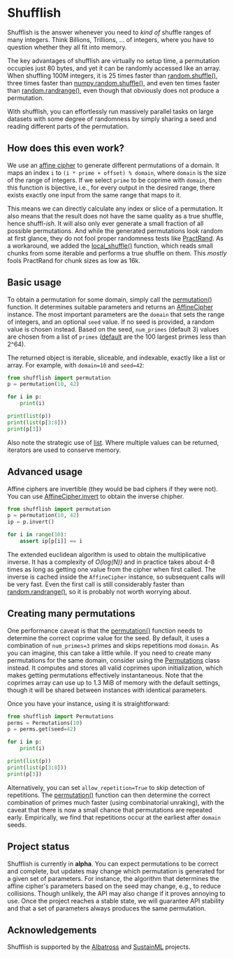 # Shufflish

Shufflish is the answer whenever you need to _kind of_ shuffle ranges of many
integers.
Think Billions, Trillions, ... of integers, where you have to question
whether they all fit into memory.

The key advantages of shufflish are virtually no setup time, a permutation
occupies just 80 bytes, and yet it can be randomly accessed like an array.
When shuffling 100M integers, it is 25 times faster than
[random.shuffle()](https://docs.python.org/3/library/random.html#random.shuffle),
three times faster than
[numpy.random.shuffle()](https://numpy.org/doc/stable/reference/random/generated/numpy.random.shuffle.html#numpy.random.shuffle),
and even ten times faster than
[random.randrange()](https://docs.python.org/3/library/random.html#random.randrange),
even though that obviously does not produce a permutation.

With shufflish, you can effortlessly run massively parallel tasks on large
datasets with some degree of randomness by simply sharing a seed and
reading different parts of the permutation.



## How does this even work?

We use an [affine cipher](https://en.wikipedia.org/wiki/Affine_cipher)
to generate different permutations of a domain.
It maps an index `i` to `(i * prime + offset) % domain`,
where `domain` is the size of the range of integers.
If we select `prime` to be coprime with `domain`, then this function is
bijective, i.e., for every output in the desired range, there exists exactly
one input from the same range that maps to it.

This means we can directly calculate any index or slice of a permutation.
It also means that the result does not have the same quality as a true shuffle,
hence shuffl-_ish_.
It will also only ever generate a small fraction of all possible permutations.
And while the generated permutations look random at first glance, they do not
fool proper randomness tests like [PractRand](https://pracrand.sourceforge.net/).
As a workaround, we added the
[local_shuffle()](https://shufflish.readthedocs.io/stable/api_reference.html#shufflish.local_shuffle)
function, which reads small chunks from some iterable and performs a true
shuffle on them.
This _mostly_ fools PractRand for chunk sizes as low as 16k.



## Basic usage

To obtain a permutation for some domain, simply call the
[permutation()](https://shufflish.readthedocs.io/stable/api_reference.html#shufflish.permutation)
function.
It determines suitable parameters and returns an
[AffineCipher](https://shufflish.readthedocs.io/stable/api_reference.html#shufflish.AffineCipher)
instance.
The most important parameters are the ``domain`` that sets the range of integers,
and an optional ``seed`` value.
If no seed is provided, a random value is chosen instead.
Based on the seed, ``num_primes`` (default 3) values are chosen from a list of ``primes``
([default](https://shufflish.readthedocs.io/stable/api_reference.html#shufflish.PRIMES)
are the 100 largest primes less than 2^64).

The returned object is iterable, sliceable, and indexable, exactly like a list or array.
For example, with ``domain=10`` and ``seed=42``:

```Python
from shufflish import permutation
p = permutation(10, 42)

for i in p:
    print(i)

print(list(p))
print(list(p[3:8]))
print(p[3])
```

Also note the strategic use of
[list](https://docs.python.org/3/library/stdtypes.html#list).
Where multiple values can be returned, iterators are used to conserve memory.


## Advanced usage

Affine ciphers are invertible (they would be bad ciphers if they were not).
You can use
[AffineCipher.invert](https://shufflish.readthedocs.io/stable/api_reference.html#shufflish.AffineCipher.invert)
to obtain the inverse chipher.

```Python
from shufflish import permutation
p = permutation(10, 42)
ip = p.invert()

for i in range(10):
    assert ip[p[i]] == i
```

The extended euclidean algorithm is used to obtain the multiplicative inverse.
It has a complexity of _O(log(N))_ and in practice takes about 4-8 times as
long as getting one value from the cipher when first called.
The inverse is cached inside the `AffineCipher` instance,
so subsequent calls will be very fast.
Even the first call is still considerably faster than
[random.randrange()](https://docs.python.org/3/library/random.html#random.randrange),
so it is probably not worth worrying about.



## Creating many permutations

One performance caveat is that the
[permutation()](https://shufflish.readthedocs.io/stable/api_reference.html#shufflish.permutation)
function needs to determine the correct coprime value for the seed.
By default, it uses a combination of ``num_primes=3`` primes
and skips repetitions mod ``domain``.
As you can imagine, this can take a little while.
If you need to create many permutations for the same domain,
consider using the
[Permutations](https://shufflish.readthedocs.io/stable/api_reference.html#shufflish.Permutations)
class instead.
It computes and stores all valid coprimes upon initialization,
which makes getting permutations effectively instantaneous.
Note that the coprimes array can use up to 1.3 MiB of memory with the default
settings, though it will be shared between instances with identical parameters.

Once you have your instance, using it is straightforward:

```python
from shufflish import Permutations
perms = Permutations(10)
p = perms.get(seed=42)

for i in p:
    print(i)

print(list(p))
print(list(p[3:8]))
print(p[3])
```

Alternatively, you can set ``allow_repetition=True`` to skip detection of repetitions.
The
[permutation()](https://shufflish.readthedocs.io/stable/api_reference.html#shufflish.permutation)
function can then determine the correct combination of primes much faster
(using combinatorial unraking), with the caveat that there is now a small chance
that permutations are repeated early.
Empirically, we find that repetitions occur at the earliest after ``domain`` seeds.



## Project status

Shufflish is currently in **alpha**.
You can expect permutations to be correct and complete, but updates may
change which permutation is generated for a given set of parameters.
For instance, the algorithm that determines the affine cipher's parameters
based on the seed may change, e.g., to reduce collisions.
Though unlikely, the API may also change if it proves annoying to use.
Once the project reaches a stable state, we will guarantee API stability and
that a set of parameters always produces the same permutation.



## Acknowledgements

Shufflish is supported by the [Albatross](https://albatross.dfki.de) and
[SustainML](https://sustainml.eu/) projects.
